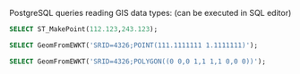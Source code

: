 PostgreSQL queries reading GIS data types: (can be executed in SQL editor)
```sql
SELECT ST_MakePoint(112.123,243.123);

SELECT GeomFromEWKT('SRID=4326;POINT(111.1111111 1.1111111)');

SELECT GeomFromEWKT('SRID=4326;POLYGON((0 0,0 1,1 1,1 0,0 0))');
```
